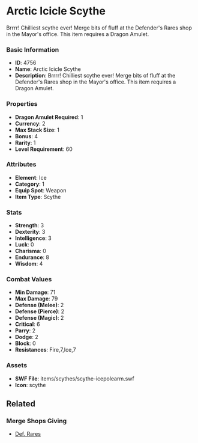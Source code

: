 # Arctic Icicle Scythe

Brrrr! Chilliest scythe ever! Merge bits of fluff at the Defender's Rares shop in the Mayor's office. This item requires a Dragon Amulet.

### Basic Information

- **ID**: 4756
- **Name**: Arctic Icicle Scythe
- **Description**: Brrrr! Chilliest scythe ever! Merge bits of fluff at the Defender&#039;s Rares shop in the Mayor&#039;s office. This item requires a Dragon Amulet.

### Properties

- **Dragon Amulet Required**: 1
- **Currency**: 2
- **Max Stack Size**: 1
- **Bonus**: 4
- **Rarity**: 1
- **Level Requirement**: 60

### Attributes

- **Element**: Ice
- **Category**: 1
- **Equip Spot**: Weapon
- **Item Type**: Scythe

### Stats

- **Strength**: 3
- **Dexterity**: 3
- **Intelligence**: 3
- **Luck**: 0
- **Charisma**: 0
- **Endurance**: 8
- **Wisdom**: 4

### Combat Values

- **Min Damage**: 71
- **Max Damage**: 79
- **Defense (Melee)**: 2
- **Defense (Pierce)**: 2
- **Defense (Magic)**: 2
- **Critical**: 6
- **Parry**: 2
- **Dodge**: 2
- **Block**: 0
- **Resistances**: Fire,7,Ice,7

### Assets

- **SWF File**: items/scythes/scythe-icepolearm.swf
- **Icon**: scythe

## Related

### Merge Shops Giving

- [Def. Rares](../merge-shops/4-def-rares.md)

